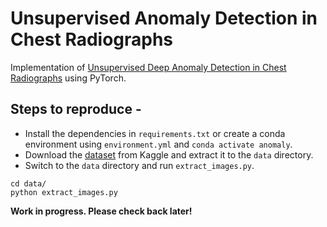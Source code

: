 # Unsupervised Anomaly Detection in Chest Radiographs

Implementation of [Unsupervised Deep Anomaly Detection in Chest Radiographs](https://link.springer.com/article/10.1007/s10278-020-00413-2) using PyTorch.

## Steps to reproduce -

- Install the dependencies in `requirements.txt` or create a conda environment using `environment.yml` and `conda activate anomaly`.
- Download the [dataset](https://www.kaggle.com/c/rsna-pneumonia-detection-challenge/rules) from Kaggle and extract it to the `data` directory.
- Switch to the `data` directory and run `extract_images.py`. 
```
cd data/
python extract_images.py
```


<b>Work in progress. Please check back later!</b>